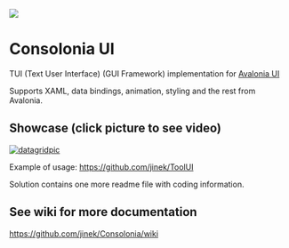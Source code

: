 ![](https://github.com/user-attachments/assets/594b33e1-59b9-40bf-9d16-41e6d5ebcb9e)

# Consolonia UI

TUI (Text User Interface) (GUI Framework) implementation for [Avalonia UI](https://github.com/AvaloniaUI)

Supports XAML, data bindings, animation, styling and the rest from Avalonia.

## Showcase (click picture to see video)
[![datagridpic](https://user-images.githubusercontent.com/10516222/141980173-4eb4057a-6996-45bf-83f6-931316c98d88.png)](https://youtu.be/ttgZmbruk3Y)

Example of usage: https://github.com/jinek/ToolUI

Solution contains one more readme file with coding information.

## See wiki for more documentation
https://github.com/jinek/Consolonia/wiki
